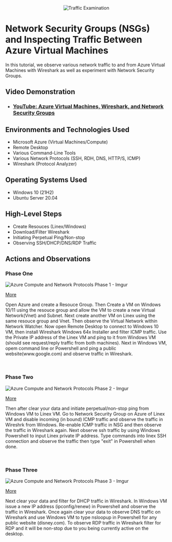 <p align="center">
<img src="https://i.imgur.com/Ua7udoS.png" alt="Traffic Examination"/>
</p>

<h1>Network Security Groups (NSGs) and Inspecting Traffic Between Azure Virtual Machines</h1>
In this tutorial, we observe various network traffic to and from Azure Virtual Machines with Wireshark as well as experiment with Network Security Groups. <br />


<h2>Video Demonstration</h2>

- ### [YouTube: Azure Virtual Machines, Wireshark, and Network Security Groups](https://www.youtube.com)

<h2>Environments and Technologies Used</h2>

- Microsoft Azure (Virtual Machines/Compute)
- Remote Desktop
- Various Command-Line Tools
- Various Network Protocols (SSH, RDH, DNS, HTTP/S, ICMP)
- Wireshark (Protocol Analyzer)

<h2>Operating Systems Used </h2>

- Windows 10 (21H2)
- Ubuntu Server 20.04

<h2>High-Level Steps</h2>

- Create Resouces (Linex/Windows)
- Download/Filter Wireshark
- Initiating Perpetual Ping/Non-stop
- Observing SSH/DHCP/DNS/RDP Traffic

<h2>Actions and Observations</h2>

<p>
<h3>Phase One</h3>
  
![Azure Compute and Network Protocols Phase 1 - Imgur](https://github.com/PhillisEssel/azure-network-protocols/assets/156061642/fa3763c7-e55d-48fd-a140-6175d33bdfb2)

<p><a href="https://imgur.com/a/eHTbMqv">More</a></p>

</p>
<p>
Open Azure and create a Resouce Group. Then Create a VM on Windows 10/11 using the resouce group and allow the VM to create a new Virtual Network(Vnet) and Subnet. Next create another VM on Linex using the same resouce group and Vnet. Then observe the Virtual Network within Network Watcher. Now open Remote Desktop to connect to Windows 10 VM, then install Wireshark Windows 64x Installer and filter ICMP traffic. Use the Private IP address of the Linex VM and ping to it from Windows VM (should see request/reply traffic from both machines). Next in Windows VM, opem command line or Powershell and ping a public website(www.google.com) and observe traffic in Wireshark. 
</p>
<br />

<p>
<h3>Phase Two</h3>
  
![Azure Compute and Network Protocols Phase 2 - Imgur](https://github.com/PhillisEssel/azure-network-protocols/assets/156061642/552356c2-74bb-489a-a4c7-3d7d4f55263c)

<p><a href="https://imgur.com/a/JE2Bu3h">More</a></p>
  
</p>
<p>
Then after clear your data and initiate perpetual/non-stop ping from Windows VM to Linex VM. Go to Network Security Group on Azure of Linex VM and disable incoming (in bound) ICMP traffic and observe the traffic in Wireshrk from Windows. Re-enable ICMP traffic in NSG and then observe the traffic in Wireshark again. Next observe ssh traffic by using Windows Powershell to input Linex private IP address. Type commands into linex SSH connection and observe the traffic then type "exit" in Powershell when done. 
</p>
<br />

<p>
<h3>Phase Three</h3>
  
![Azure Compute and Network Protocols Phase 3 - Imgur](https://github.com/PhillisEssel/azure-network-protocols/assets/156061642/9ba9f543-5e3b-41a0-8bf4-c3f5ca961b9b)

<p><a href="https://imgur.com/a/Q5jTQzW">More</a></p>
  
</p>
<p>
Next clear your data and filter for DHCP traffic in Wireshark. In Windows VM issue a new IP address (ipconfig/renew) in Powershell and observe the traffic in Wireshark. Once again clear your data to observe DNS traffic on Wireshark and use Windows VM to type nsloopup in Powershell for any public website (disney.com). To observe RDP traffic in Wireshark filter for RDP and it will be non-stop due to you being currently active on the desktop.
</p>
<br />
